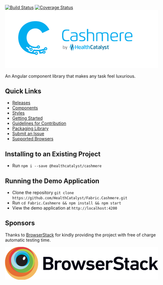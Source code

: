 [![Build Status](https://travis-ci.org/HealthCatalyst/Fabric.Cashmere.svg?branch=master)](https://travis-ci.org/HealthCatalyst/Fabric.Cashmere)
[![Coverage Status](https://coveralls.io/repos/github/HealthCatalyst/Fabric.Cashmere/badge.svg?branch=master)](https://coveralls.io/github/HealthCatalyst/Fabric.Cashmere?branch=master)
![Cashmere Banner](https://raw.githubusercontent.com/HealthCatalyst/Fabric.Cashmere/master/CashmereBanner.png)

An Angular component library that makes any task feel luxurious.

## Quick Links

-   [Releases](https://github.com/HealthCatalyst/Fabric.Cashmere/releases)
-   [Components](http://cashmere.healthcatalyst.net/components)
-   [Styles](http://cashmere.healthcatalyst.net/styles)
-   [Getting Started](http://cashmere.healthcatalyst.net/guides/getting-started)
-   [Guidelines for Contribution](http://cashmere.healthcatalyst.net/guides/contribution-guide)
-   [Packaging Library](http://cashmere.healthcatalyst.net/guides/packaging-library)
-   [Submit an Issue](http://cashmere.healthcatalyst.net/guides/submit-an-issue)
-   [Supported Browsers](http://cashmere.healthcatalyst.net/guides/supported-browsers)

## Installing to an Existing Project

- Run `npm i --save @healthcatalyst/cashmere`

## Running the Demo Application

- Clone the repository `git clone https://github.com/HealthCatalyst/Fabric.Cashmere.git`
- Run `cd Fabric.Cashmere && npm install && npm start`
- View the demo application at `http://localhost:4200`

## Sponsors

Thanks to [BrowserStack](http://www.browserstack.com) for kindly providing the project with free of charge automatic testing time.

![BrowserStack](https://raw.githubusercontent.com/HealthCatalyst/Fabric.Cashmere/master/Browserstack-logo@2x.png)
